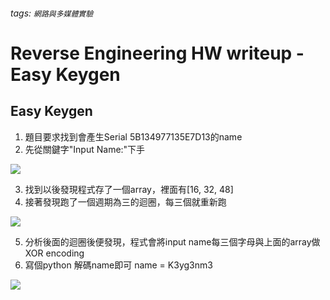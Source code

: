 ###### tags: `網路與多媒體實驗`
# Reverse Engineering HW writeup - Easy Keygen
## Easy Keygen
1. 題目要求找到會產生Serial 5B134977135E7D13的name
2. 先從關鍵字"Input Name:"下手

![](https://i.imgur.com/yYunQyE.png)

3. 找到以後發現程式存了一個array，裡面有[16, 32, 48]
4. 接著發現跑了一個週期為三的迴圈，每三個就重新跑

![](https://i.imgur.com/UKzrLti.png)

5. 分析後面的迴圈後便發現，程式會將input name每三個字母與上面的array做XOR encoding
6. 寫個python 解碼name即可 name = K3yg3nm3

![](https://i.imgur.com/abJCQP8.png)
